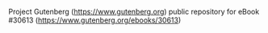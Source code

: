 Project Gutenberg (https://www.gutenberg.org) public repository for eBook #30613 (https://www.gutenberg.org/ebooks/30613)

